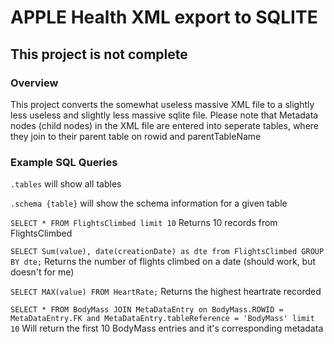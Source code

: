# APPLE Health XML export to SQLITE

## This project is not complete

### Overview

This project converts the somewhat useless massive XML file to a slightly less useless and slightly less massive sqlite file. Please note that Metadata nodes (child nodes) in the XML file are entered into seperate tables, where they join to their parent table on rowid and parentTableName

### Example SQL Queries

`.tables` will show all tables

`.schema {table}` will show the schema information for a given table

`SELECT * FROM FlightsClimbed limit 10` Returns 10 records from FlightsClimbed

`SELECT Sum(value), date(creationDate) as dte from FlightsClimbed GROUP BY dte;` Returns the number of flights climbed on a date (should work, but doesn't for me)

`SELECT MAX(value) FROM HeartRate;` Returns the highest heartrate recorded

`SELECT * FROM BodyMass JOIN MetaDataEntry on BodyMass.ROWID = MetaDataEntry.FK and MetaDataEntry.tableReference = 'BodyMass' limit 10` Will return the first 10 BodyMass entries and it's corresponding metadata
